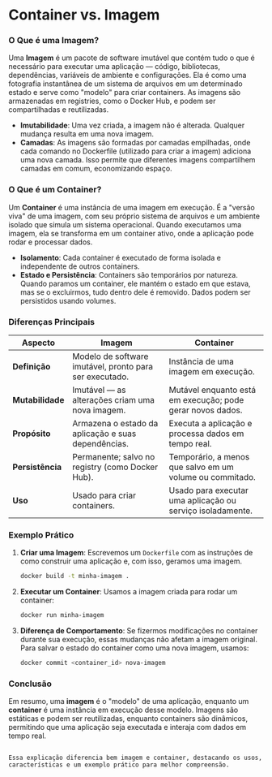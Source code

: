 # Container vs. Imagem

### O Que é uma Imagem?

Uma **Imagem** é um pacote de software imutável que contém tudo o que é necessário para executar uma aplicação — código, bibliotecas, dependências, variáveis de ambiente e configurações. Ela é como uma fotografia instantânea de um sistema de arquivos em um determinado estado e serve como "modelo" para criar containers. As imagens são armazenadas em registries, como o Docker Hub, e podem ser compartilhadas e reutilizadas.

- **Imutabilidade**: Uma vez criada, a imagem não é alterada. Qualquer mudança resulta em uma nova imagem.
- **Camadas**: As imagens são formadas por camadas empilhadas, onde cada comando no Dockerfile (utilizado para criar a imagem) adiciona uma nova camada. Isso permite que diferentes imagens compartilhem camadas em comum, economizando espaço.

### O Que é um Container?

Um **Container** é uma instância de uma imagem em execução. É a "versão viva" de uma imagem, com seu próprio sistema de arquivos e um ambiente isolado que simula um sistema operacional. Quando executamos uma imagem, ela se transforma em um container ativo, onde a aplicação pode rodar e processar dados.

- **Isolamento**: Cada container é executado de forma isolada e independente de outros containers.
- **Estado e Persistência**: Containers são temporários por natureza. Quando paramos um container, ele mantém o estado em que estava, mas se o excluirmos, tudo dentro dele é removido. Dados podem ser persistidos usando volumes.

### Diferenças Principais

| Aspecto          | Imagem                                                                 | Container                                                        |
|------------------|------------------------------------------------------------------------|------------------------------------------------------------------|
| **Definição**    | Modelo de software imutável, pronto para ser executado.               | Instância de uma imagem em execução.                             |
| **Mutabilidade** | Imutável — as alterações criam uma nova imagem.                       | Mutável enquanto está em execução; pode gerar novos dados.       |
| **Propósito**    | Armazena o estado da aplicação e suas dependências.                   | Executa a aplicação e processa dados em tempo real.              |
| **Persistência** | Permanente; salvo no registry (como Docker Hub).                      | Temporário, a menos que salvo em um volume ou commitado.         |
| **Uso**          | Usado para criar containers.                                          | Usado para executar uma aplicação ou serviço isoladamente.       |

### Exemplo Prático

1. **Criar uma Imagem**: Escrevemos um `Dockerfile` com as instruções de como construir uma aplicação e, com isso, geramos uma imagem.
   ```bash
   docker build -t minha-imagem .
   ```

2. **Executar um Container**: Usamos a imagem criada para rodar um container:
   ```bash
   docker run minha-imagem
   ```

3. **Diferença de Comportamento**: Se fizermos modificações no container durante sua execução, essas mudanças não afetam a imagem original. Para salvar o estado do container como uma nova imagem, usamos:
   ```bash
   docker commit <container_id> nova-imagem
   ```

### Conclusão

Em resumo, uma **imagem** é o "modelo" de uma aplicação, enquanto um **container** é uma instância em execução desse modelo. Imagens são estáticas e podem ser reutilizadas, enquanto containers são dinâmicos, permitindo que uma aplicação seja executada e interaja com dados em tempo real.
```

Essa explicação diferencia bem imagem e container, destacando os usos, características e um exemplo prático para melhor compreensão.